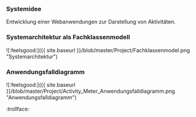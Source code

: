 ### Systemidee

Entwicklung einer Webanwendungen zur Darstellung von Aktivitäten.

[Link]: https://swei-tgb2-4.herokuapp.com/

### Systemarchitektur als Fachklassenmodell

![:feelsgood:]({{ site.baseurl }}/blob/master/Project/Fachklassenmodel.png "Systemarchitektur")

### Anwendungsfalldiagramm

![:feelsgood:]({{ site.baseurl }}/blob/master/Project/Activity_Meter_Anwendungsfalldiagramm.png "Anwendungsfalldiagramm")

:trollface:
